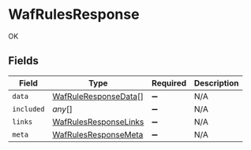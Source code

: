 # WafRulesResponse

OK


## Fields

| Field                                                                 | Type                                                                  | Required                                                              | Description                                                           |
| --------------------------------------------------------------------- | --------------------------------------------------------------------- | --------------------------------------------------------------------- | --------------------------------------------------------------------- |
| `data`                                                                | [WafRuleResponseData](../../models/shared/wafruleresponsedata.md)[]   | :heavy_minus_sign:                                                    | N/A                                                                   |
| `included`                                                            | *any*[]                                                               | :heavy_minus_sign:                                                    | N/A                                                                   |
| `links`                                                               | [WafRulesResponseLinks](../../models/shared/wafrulesresponselinks.md) | :heavy_minus_sign:                                                    | N/A                                                                   |
| `meta`                                                                | [WafRulesResponseMeta](../../models/shared/wafrulesresponsemeta.md)   | :heavy_minus_sign:                                                    | N/A                                                                   |